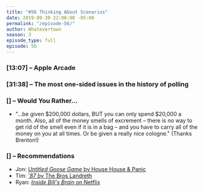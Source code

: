 ```yaml
---
title: "#56 Thinking About Scenarios"
date: 2019-09-30 22:08:00 -05:00
permalink: "/episode-56/"
author: Whatevertown
season: 3
episode_type: full
episode: 56
---
```


### [13:07] – Apple Arcade
 
### [31:38] – The most one-sided issues in the history of polling

### [] – Would You Rather…
- "…be given $200,000 dollars, BUT you can only spend $20,000 a month. Also, all of the money smells of excrement – there is no way to get rid of the smell even if it is in a bag – and you have to carry all of the money on you at all times. Or be given a really nice cologne." (Thanks Brenton!)

### [] –  Recommendations
- Jon: [*Untitled Goose Game* by House House & Panic](https://goose.game/)
- Tim: [*'87* by The Bros Landreth](https://open.spotify.com/album/55gCIl2LqtXopTZHUtMqp3?si=Un94tyWYTCa9sUmVnLxDmw)
- Ryan:  [*Inside Bill's Brain* on Netflix](https://www.youtube.com/watch?v=aCv29JKmHNY)